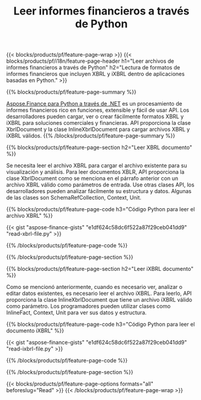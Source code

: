 ﻿---
title: Leer informes financieros a través de Python
url: /es/python-net/read/
description:  Código Python para leer informes financieros en archivos XBRL y iXBRL a través de la biblioteca Python.
---
{{< blocks/products/pf/feature-page-wrap >}}
{{< blocks/products/pf/i18n/feature-page-header h1="Leer archivos de informes financieros a través de Python" h2="Lectura de formatos de informes financieros que incluyen XBRL y iXBRL dentro de aplicaciones basadas en Python." >}}

{{% blocks/products/pf/feature-page-summary %}}

[Aspose.Finance para Python a través de .NET](https://products.aspose.com/finance/python-net/) es un procesamiento de informes financieros rico en funciones, extensible y fácil de usar API. Los desarrolladores pueden cargar, ver o crear fácilmente formatos XBRL y iXBRL para soluciones comerciales y financieras. API proporciona la clase XbrlDocument y la clase InlineXbrlDocument para cargar archivos XBRL y iXBRL válidos.
{{% /blocks/products/pf/feature-page-summary %}}

{{% blocks/products/pf/feature-page-section h2="Leer XBRL documento" %}}

Se necesita leer el archivo XBRL para cargar el archivo existente para su visualización y análisis. Para leer documentos XBLR, API proporciona la clase XbrlDocument como se menciona en el párrafo anterior con un archivo XBRL válido como parámetros de entrada. Use otras clases API, los desarrolladores pueden analizar fácilmente su estructura y datos. Algunas de las clases son SchemaRefCollection, Context, Unit.

{{% blocks/products/pf/feature-page-code h3="Código Python para leer el archivo XBRL" %}}

{{< gist "aspose-finance-gists" "e1df624c58dc6f522a87f29ceb041dd9" "read-xbrl-file.py" >}} 

{{% /blocks/products/pf/feature-page-code %}}

{{% /blocks/products/pf/feature-page-section %}}

{{% blocks/products/pf/feature-page-section h2="Leer iXBRL documento" %}}

Como se mencionó anteriormente, cuando es necesario ver, analizar o editar datos existentes, es necesario leer el archivo iXBRL. Para leerlo, API proporciona la clase InlineXbrlDocument que tiene un archivo iXBRL válido como parámetro. Los programadores pueden utilizar clases como InlineFact, Context, Unit para ver sus datos y estructura. 

{{% blocks/products/pf/feature-page-code h3="Código Python para leer el documento iXBRL" %}}

{{< gist "aspose-finance-gists" "e1df624c58dc6f522a87f29ceb041dd9" "read-ixbrl-file.py" >}}

{{% /blocks/products/pf/feature-page-code %}}

{{% /blocks/products/pf/feature-page-section %}}

{{< blocks/products/pf/feature-page-options formats="all" beforeslug="Read" >}}
{{< /blocks/products/pf/feature-page-wrap >}}